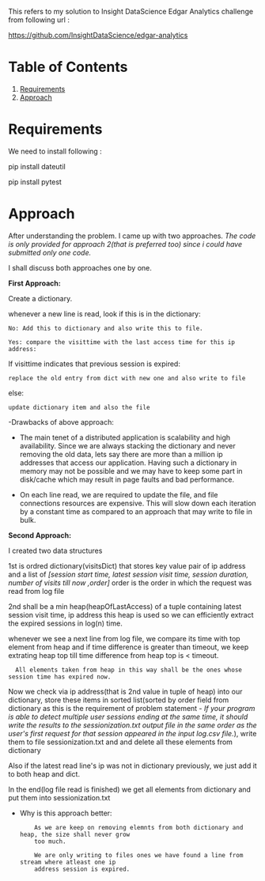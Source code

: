This refers to my solution to Insight DataScience Edgar Analytics challenge from following url : 

https://github.com/InsightDataScience/edgar-analytics



# Table of Contents
1. [Requirements](README.md#Requirements)
2. [Approach](README.md#Approach)

# Requirements

We need to install following :

pip install dateutil
 
pip install pytest

# Approach

After understanding the problem. I came up with two approaches.
_The code is only provided for approach 2(that is preferred too) since i could have submitted only one code._

I shall discuss both approaches one by one.

__First Approach:__

Create a dictionary.

whenever a new line is read, look if this is in the dictionary:
 
    No: Add this to dictionary and also write this to file.
 
    Yes: compare the visittime with the last access time for this ip address:
 
  If visittime indicates that previous session is expired:
  
    replace the old entry from dict with new one and also write to file
   
  else:
    
    update dictionary item and also the file
    

-Drawbacks of above approach:
   
   + The main tenet of a distributed application is scalability and high availability. Since we are always stacking the dictionary and never removing the old data, lets say there are more than a million ip addresses that access our application. Having such a dictionary in memory may not be possible and we may have to keep some part in disk/cache which may result in page faults and bad performance.

   + On each line read, we are required to update the file, and file connections resources are expensive. This will slow down each iteration by a constant time as compared to an approach that may write to file in bulk.



__Second Approach:__

I created two data structures

1st is  ordred dictionary(visitsDict) that stores key value pair of ip address and a list of _[session start time, latest session visit time, session duration, number of visits till now ,order]_ 
order is the order in which the request was read from log file

2nd shall be a min heap(heapOfLastAccess) of a tuple containing latest session visit time, ip address
this heap is used so we can efficiently extract the expired sessions in log(n) time.

whenever we see a next line from log file, we compare its time with top element from heap and if time difference is greater than timeout, we keep extrating heap top till time difference from heap top is < timeout. 

      All elements taken from heap in this way shall be the ones whose session time has expired now.

Now we check via ip address(that is 2nd value in tuple of heap) into our dictionary, store these items in sorted list(sorted by order field from dictionary as this is the requirement of problem statement -  _If your program is able to detect multiple user sessions ending at the same time, it should write the results to the sessionization.txt output file in the same order as the user's first request for that session appeared in the input log.csv file._), 
write them to file sessionization.txt and and delete all these elements from dictionary

Also if the latest read line's ip was not in dictionary previously, we just add it to both heap and dict.

In the end(log file read is finished) we get all elements from dictionary and put them into sessionization.txt


* Why is this approach better:
          
          As we are keep on removing elemnts from both dictionary and heap, the size shall never grow 
          too much.
          
          We are only writing to files ones we have found a line from stream where atleast one ip 
          address session is expired.
        




